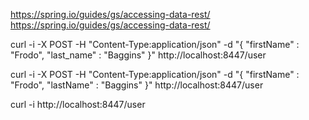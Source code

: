 
https://spring.io/guides/gs/accessing-data-rest/
https://spring.io/guides/gs/accessing-data-rest/

curl -i -X POST -H "Content-Type:application/json" -d "{  \"firstName\" : \"Frodo\",  \"last_name\" : \"Baggins\" }" http://localhost:8447/user

curl -i -X POST -H "Content-Type:application/json" -d "{  \"firstName\" : \"Frodo\",  \"lastName\" : \"Baggins\" }" http://localhost:8447/user



curl -i http://localhost:8447/user